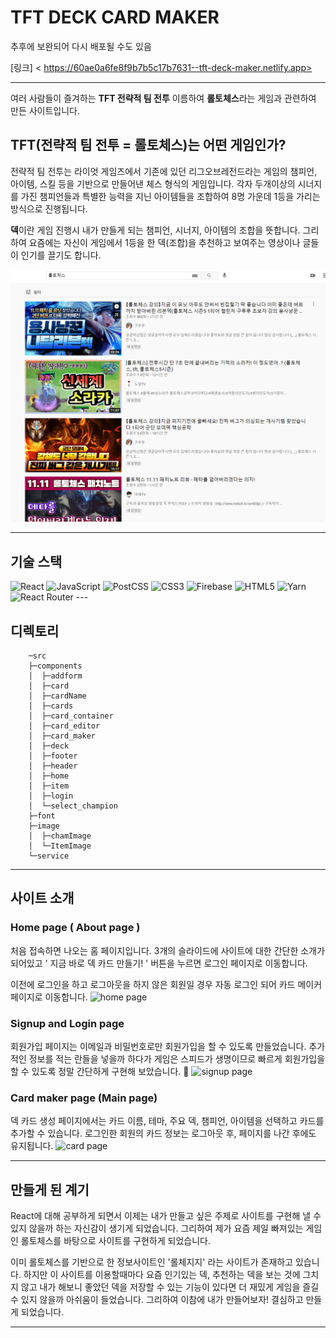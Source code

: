 # TFT DECK CARD MAKER

추후에 보완되어 다시 배포될 수도 있음

[링크] < https://60ae0a6fe8f9b7b5c17b7631--tft-deck-maker.netlify.app>

---

여러 사람들이 즐겨하는 **TFT 전략적 팀 전투** 이름하여 **롤토체스**라는 게임과 관련하여 만든 사이트입니다.

## TFT(전략적 팀 전투 = 롤토체스)는 어떤 게임인가?

전략적 팀 전투는 라이엇 게임즈에서 기존에 있던 리그오브레전드라는 게임의 챔피언, 아이템, 스킬 등을 기반으로 만들어낸 체스 형식의 게임입니다. 각자 두개이상의 시너지를 가진 챔피언들과 특별한 능력을 지닌 아이템들을 조합하여 8명 가운데 1등을 가리는 방식으로 진행됩니다.

**덱**이란 게임 진행시 내가 만들게 되는 챔피언, 시너지, 아이템의 조합을 뜻합니다. 그리하여 요즘에는 자신이 게임에서 1등을 한 덱(조합)을 추천하고 보여주는 영상이나 글들이 인기를 끌기도 합니다.

![Youtube 영상](src/image/youtube_capture.PNG)

---

## 기술 스택

<img alt="React" src ="https://img.shields.io/badge/React-61DAFB.svg?&style=for-the-badge&logo=React&logoColor=blue"/>
<img alt="JavaScript" src ="https://img.shields.io/badge/JavaScript-F7DF1E.svg?&style=for-the-badge&logo=JavaScript&logoColor=white"/>
<img alt="PostCSS" src ="https://img.shields.io/badge/PostCSS-DD3A0A.svg?&style=for-the-badge&logo=PostCSS&logoColor=white"/>
<img alt="CSS3" src ="https://img.shields.io/badge/CSS3-1572B6.svg?&style=for-the-badge&logo=CSS3&logoColor=white"/>
<img alt="Firebase" src ="https://img.shields.io/badge/Firebase-FFCA28.svg?&style=for-the-badge&logo=Firebase&logoColor=white"/>
<img alt="HTML5" src ="https://img.shields.io/badge/HTML5-E34F26.svg?&style=for-the-badge&logo=HTML5&logoColor=white"/>
<img alt="Yarn" src ="https://img.shields.io/badge/Yarn-2C8EBB.svg?&style=for-the-badge&logo=Yarn&logoColor=white"/>
<img alt="React Router" src ="https://img.shields.io/badge/React Router-CA4245.svg?&style=for-the-badge&logo=React Router&logoColor=white"/>
---

## 디렉토리

```
    ─src
    ├─components
    │  ├─addform
    │  ├─card
    │  ├─cardName
    │  ├─cards
    │  ├─card_container
    │  ├─card_editor
    │  ├─card_maker
    │  ├─deck
    │  ├─footer
    │  ├─header
    │  ├─home
    │  ├─item
    │  ├─login
    │  └─select_champion
    ├─font
    ├─image
    │  ├─chamImage
    │  └─ItemImage
    └─service
```

---

## 사이트 소개

### Home page ( About page )

처음 접속하면 나오는 홈 페이지입니다. 3개의 슬라이드에 사이트에 대한 간단한 소개가 되어있고 ' 지금 바로 덱 카드 만들기! ' 버튼을 누르면 로그인 페이지로 이동합니다.

이전에 로그인을 하고 로그아웃을 하지 않은 회원일 경우 자동 로그인 되어 카드 메이커 페이지로 이동합니다.
![home page](src/image/home_page.gif)

### Signup and Login page

회원가입 페이지는 이메일과 비밀번호로만 회원가입을 할 수 있도록 만들었습니다. 추가적인 정보를 적는 란들을 넣을까 하다가 게임은 스피드가 생명이므로 빠르게 회원가입을 할 수 있도록 정말 간단하게 구현해 보았습니다. 🤗
![signup page](src/image/signup_page.gif)

### Card maker page (Main page)

덱 카드 생성 페이지에서는 카드 이름, 테마, 주요 덱, 챔피언, 아이템을 선택하고 카드를 추가할 수 있습니다. 로그인한 회원의 카드 정보는 로그아웃 후, 페이지를 나간 후에도 유지됩니다.
![card page](src/image/card_page.gif)

---

## 만들게 된 계기

React에 대해 공부하게 되면서 이제는 내가 만들고 싶은 주제로 사이트를 구현해 낼 수 있지 않을까 하는 자신감이 생기게 되었습니다. 그리하여 제가 요즘 제일 빠져있는 게임인 롤토체스를 바탕으로 사이트를 구현하게 되었습니다.

이미 롤토체스를 기반으로 한 정보사이트인 '롤체지지' 라는 사이트가 존재하고 있습니다. 하지만 이 사이트를 이용할때마다 요즘 인기있는 덱, 추천하는 덱을 보는 것에 그치지 않고 내가 해보니 좋았던 덱을 저장할 수 있는 기능이 있다면 더 재밌게 게임을 즐길 수 있지 않을까 아쉬움이 들었습니다. 그리하여 이참에 내가 만들어보자! 결심하고 만들게 되었습니다.

---
